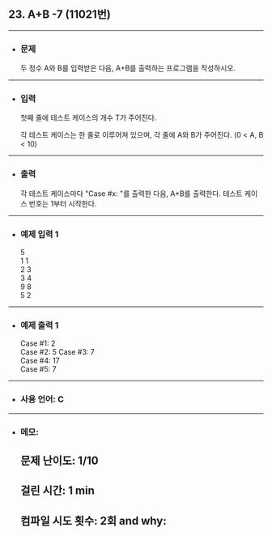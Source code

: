 ## 23. A+B -7 (11021번)

---

- ### 문제

  두 정수 A와 B를 입력받은 다음, A+B를 출력하는 프로그램을 작성하시오.
  
---


- ### 입력

  첫째 줄에 테스트 케이스의 개수 T가 주어진다.

  각 테스트 케이스는 한 줄로 이루어져 있으며, 각 줄에 A와 B가 주어진다. (0 < A, B < 10)

---

- ### 출력

  각 테스트 케이스마다 "Case #x: "를 출력한 다음, A+B를 출력한다. 테스트 케이스 번호는 1부터 시작한다.

---
 
- ### 예제 입력 1 

  5  
  1 1  
  2 3  
  3 4  
  9 8  
  5 2

---

- ### 예제 출력 1 

  Case #1: 2  
  Case #2: 5 
  Case #3: 7  
  Case #4: 17  
  Case #5: 7
  
---

- ### 사용 언어: C

---

- ### 메모:

  ## 문제 난이도: 1/10
  ## 걸린 시간: 1 min
  ## 컴파일 시도 횟수: 2회 and why:
  
  
